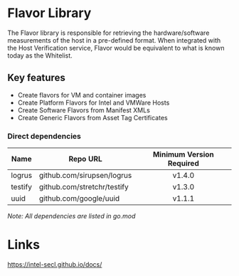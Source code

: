 # Flavor Library

The Flavor library is responsible for retrieving the hardware/software measurements of the host in a pre-defined format. 
When integrated with the Host Verification service, Flavor would be equivalent to what is known today as the Whitelist.

## Key features
- Create flavors for VM and container images
- Create Platform Flavors for Intel and VMWare Hosts
- Create Software Flavors from Manifest XMLs
- Create Generic Flavors from Asset Tag Certificates

### Direct dependencies

| Name                  | Repo URL                        | Minimum Version Required              |
| ----------------------| --------------------------------| :------------------------------------:|
| logrus                | github.com/sirupsen/logrus      | v1.4.0                                |
| testify               | github.com/stretchr/testify     | v1.3.0                                |
| uuid                  | github.com/google/uuid          | v1.1.1                                |

*Note: All dependencies are listed in go.mod*

# Links
https://intel-secl.github.io/docs/